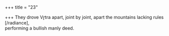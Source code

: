 +++
title = "23"

+++
They drove Vr̥tra apart, joint by joint, apart the mountains lacking  rules [/radiance],  
performing a bullish manly deed.  
